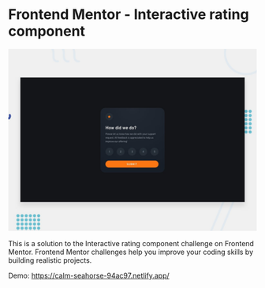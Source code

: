 # Frontend Mentor - Interactive rating component

![Design preview for the Interactive rating component coding challenge](./design/desktop-preview.jpg)

This is a solution to the Interactive rating component challenge on Frontend Mentor. Frontend Mentor challenges help you improve your coding skills by building realistic projects.

Demo: https://calm-seahorse-94ac97.netlify.app/
